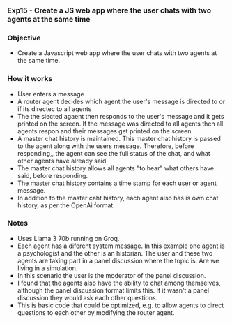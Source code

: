 ### Exp15 - Create a JS web app where the user chats with two agents at the same time

### Objective
- Create a Javascript web app where the user chats with two agents at the same time.
  
### How it works
- User enters a message
- A router agent decides which agent the user's message is directed to or if its directec to all agents
- The the slected agaent then responds to the user's message and it gets printed on the screen. If the message was directed to all agents then all agents respon and their messages get printed on the screen.
- A master chat history is maintained. This master chat history is passed to the agent along with the users message. Therefore, before responding,, the agent can see the full status of the chat, and what other agents have already said
- The master chat history allows all agents "to hear" what others have said, before responding.
- The master chat history contains a time stamp for each user or agent message.
- In addition to the master caht history, each agent also has is own chat history, as per the OpenAi format.

### Notes
- Uses Llama 3 70b running on Groq.
- Each agent has a diferent system message. In this example one agent is a psychologist and the other is an historian. The user and these two agents are taking part in a panel discussion where the topic is: Are we living in a simulation.
- In this scenario the user is the moderator of the panel discussion.
- I found that the agents also have the ability to chat among themselves, although the panel discussion format limits this. If it wasn't a panel discussion they would ask each other questions.
- This is basic code that could be optimized, e.g. to allow agents to direct questions to each other by modifying the router agent.
